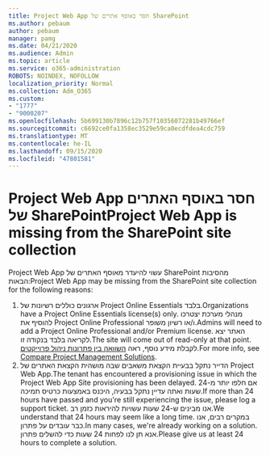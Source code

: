 ```yaml
---
title: Project Web App חסר באוסף אתרים של SharePoint
ms.author: pebaum
author: pebaum
manager: pamg
ms.date: 04/21/2020
ms.audience: Admin
ms.topic: article
ms.service: o365-administration
ROBOTS: NOINDEX, NOFOLLOW
localization_priority: Normal
ms.collection: Adm_O365
ms.custom:
- "1777"
- "9000207"
ms.openlocfilehash: 5b699130b7896c12b757f10356072281b49766ef
ms.sourcegitcommit: c6692ce0fa1358ec3529e59ca0ecdfdea4cdc759
ms.translationtype: MT
ms.contentlocale: he-IL
ms.lasthandoff: 09/15/2020
ms.locfileid: "47801581"
---
```

# <a name="project-web-app-is-missing-from-the-sharepoint-site-collection"></a><span data-ttu-id="5b2a0-102">Project Web App חסר באוסף האתרים של SharePoint</span><span class="sxs-lookup"><span data-stu-id="5b2a0-102">Project Web App is missing from the SharePoint site collection</span></span>

<span data-ttu-id="5b2a0-103">Project Web App עשוי להיעדר מאוסף האתרים של SharePoint מהסיבות הבאות:</span><span class="sxs-lookup"><span data-stu-id="5b2a0-103">Project Web App may be missing from the SharePoint site collection for the following reasons:</span></span>

1. <span data-ttu-id="5b2a0-104">ארגונים כוללים רשיונות של Project Online Essentials בלבד.</span><span class="sxs-lookup"><span data-stu-id="5b2a0-104">Organizations have a Project Online Essentials license(s) only.</span></span> <span data-ttu-id="5b2a0-105">מנהלי מערכת יצטרכו להוסיף את Project Online Professional ו/או רשיון משופר.</span><span class="sxs-lookup"><span data-stu-id="5b2a0-105">Admins will need to add a Project Online Professional and/or Premium license.</span></span> <span data-ttu-id="5b2a0-106">האתר יצא לקריאה בלבד בנקודה זו.</span><span class="sxs-lookup"><span data-stu-id="5b2a0-106">The site will come out of read-only at that point.</span></span> <span data-ttu-id="5b2a0-107">לקבלת מידע נוסף, ראה [השוואה בין פתרונות ניהול פרוייקטים](https://products.office.com/project/compare-microsoft-project-management-software?tab=1).</span><span class="sxs-lookup"><span data-stu-id="5b2a0-107">For more info, see [Compare Project Management Solutions](https://products.office.com/project/compare-microsoft-project-management-software?tab=1).</span></span>
2. <span data-ttu-id="5b2a0-108">הדייר נתקל בבעיית הקצאת משאבים שבה מושהית הקצאת האתרים של Project Web App.</span><span class="sxs-lookup"><span data-stu-id="5b2a0-108">The tenant has encountered a provisioning issue in which the Project Web App Site provisioning has been delayed.</span></span> <span data-ttu-id="5b2a0-109">אם חלפו יותר מ-24 שעות ואתה עדיין נתקל בבעיה, היכנס באמצעות כרטיס תמיכה.</span><span class="sxs-lookup"><span data-stu-id="5b2a0-109">If more than 24 hours have passed and you're still experiencing the issue, please log a support ticket.</span></span> <span data-ttu-id="5b2a0-110">אנו מבינים ש-24 שעות עשויות להיראות כזמן רב.</span><span class="sxs-lookup"><span data-stu-id="5b2a0-110">We understand that 24 hours may seem like a long time.</span></span> <span data-ttu-id="5b2a0-111">במקרים רבים, אנו כבר עובדים על פתרון.</span><span class="sxs-lookup"><span data-stu-id="5b2a0-111">In many cases, we're already working on a solution.</span></span> <span data-ttu-id="5b2a0-112">אנא תן לנו לפחות 24 שעות כדי להשלים פתרון.</span><span class="sxs-lookup"><span data-stu-id="5b2a0-112">Please give us at least 24 hours to complete a solution.</span></span>
